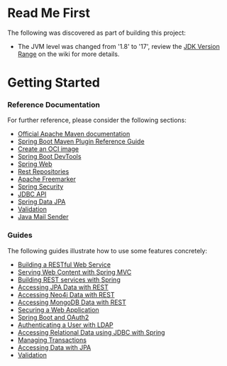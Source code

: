 # Read Me First
The following was discovered as part of building this project:

* The JVM level was changed from '1.8' to '17', review the [JDK Version Range](https://github.com/spring-projects/spring-framework/wiki/Spring-Framework-Versions#jdk-version-range) on the wiki for more details.

# Getting Started

### Reference Documentation
For further reference, please consider the following sections:

* [Official Apache Maven documentation](https://maven.apache.org/guides/index.html)
* [Spring Boot Maven Plugin Reference Guide](https://docs.spring.io/spring-boot/docs/3.1.0-SNAPSHOT/maven-plugin/reference/html/)
* [Create an OCI image](https://docs.spring.io/spring-boot/docs/3.1.0-SNAPSHOT/maven-plugin/reference/html/#build-image)
* [Spring Boot DevTools](https://docs.spring.io/spring-boot/docs/3.1.0-SNAPSHOT/reference/htmlsingle/#using.devtools)
* [Spring Web](https://docs.spring.io/spring-boot/docs/3.1.0-SNAPSHOT/reference/htmlsingle/#web)
* [Rest Repositories](https://docs.spring.io/spring-boot/docs/3.1.0-SNAPSHOT/reference/htmlsingle/#howto.data-access.exposing-spring-data-repositories-as-rest)
* [Apache Freemarker](https://docs.spring.io/spring-boot/docs/3.1.0-SNAPSHOT/reference/htmlsingle/#web.servlet.spring-mvc.template-engines)
* [Spring Security](https://docs.spring.io/spring-boot/docs/3.1.0-SNAPSHOT/reference/htmlsingle/#web.security)
* [JDBC API](https://docs.spring.io/spring-boot/docs/3.1.0-SNAPSHOT/reference/htmlsingle/#data.sql)
* [Spring Data JPA](https://docs.spring.io/spring-boot/docs/3.1.0-SNAPSHOT/reference/htmlsingle/#data.sql.jpa-and-spring-data)
* [Validation](https://docs.spring.io/spring-boot/docs/3.1.0-SNAPSHOT/reference/htmlsingle/#io.validation)
* [Java Mail Sender](https://docs.spring.io/spring-boot/docs/3.1.0-SNAPSHOT/reference/htmlsingle/#io.email)

### Guides
The following guides illustrate how to use some features concretely:

* [Building a RESTful Web Service](https://spring.io/guides/gs/rest-service/)
* [Serving Web Content with Spring MVC](https://spring.io/guides/gs/serving-web-content/)
* [Building REST services with Spring](https://spring.io/guides/tutorials/rest/)
* [Accessing JPA Data with REST](https://spring.io/guides/gs/accessing-data-rest/)
* [Accessing Neo4j Data with REST](https://spring.io/guides/gs/accessing-neo4j-data-rest/)
* [Accessing MongoDB Data with REST](https://spring.io/guides/gs/accessing-mongodb-data-rest/)
* [Securing a Web Application](https://spring.io/guides/gs/securing-web/)
* [Spring Boot and OAuth2](https://spring.io/guides/tutorials/spring-boot-oauth2/)
* [Authenticating a User with LDAP](https://spring.io/guides/gs/authenticating-ldap/)
* [Accessing Relational Data using JDBC with Spring](https://spring.io/guides/gs/relational-data-access/)
* [Managing Transactions](https://spring.io/guides/gs/managing-transactions/)
* [Accessing Data with JPA](https://spring.io/guides/gs/accessing-data-jpa/)
* [Validation](https://spring.io/guides/gs/validating-form-input/)

